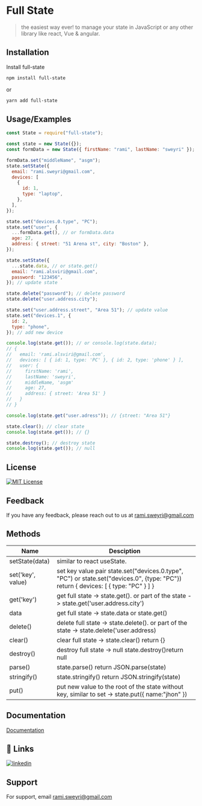 <!-- @format -->

# Full State

> the easiest way ever! to manage your state in JavaScript or any other library like react, Vue & angular.

## Installation

Install full-state

```bash
npm install full-state
```

or

```bash
yarn add full-state
```

## Usage/Examples

```javascript
const State = require("full-state");

const state = new State({});
const formData = new State({ firstName: "rami", lastName: "sweyri" });

formData.set("middleName", "asgm");
state.setState({
  email: "rami.sweyri@gmail.com",
  devices: [
    {
      id: 1,
      type: "laptop",
    },
  ],
});

state.set("devices.0.type", "PC");
state.set("user", {
  ...formData.get(), // or formData.data
  age: 27,
  address: { street: "51 Arena st", city: "Boston" },
});

state.setState({
  ...state.data, // or state.get()
  email: "rami.alsviri@gmail.com",
  password: "123456",
}); // update state

state.delete("password"); // delete password
state.delete("user.address.city");

state.set("user.address.street", "Area 51"); // update value
state.set("devices.1", {
  id: 2,
  type: "phone",
}); // add new device

console.log(state.get()); // or console.log(state.data);
// {
//   email: 'rami.alsviri@gmail.com',
//   devices: [ { id: 1, type: 'PC' }, { id: 2, type: 'phone' } ],
//   user: {
//     firstName: 'rami',
//     lastName: 'sweyri',
//     middleName, 'asgm'
//     age: 27,
//     address: { street: 'Area 51' }
//   }
// }

console.log(state.get("user.adress")); // {street: "Area 51"}

state.clear(); // clear state
console.log(state.get()); // {}

state.destroy(); // destroy state
console.log(state.get()); // null
```

## License

[![MIT License](https://img.shields.io/badge/License-MIT-green.svg)](https://choosealicense.com/licenses/mit/)

## Feedback

If you have any feedback, please reach out to us at rami.sweyri@gmail.com

## Methods

| Name              | Desciption                                                                                                                          |
| ----------------- | ----------------------------------------------------------------------------------------------------------------------------------- |
| setState(data)    | similar to react useState.                                                                                                          |
| set('key', value) | set key value pair state.set("devices.0.type", "PC") or state.set("devices.0", {type: "PC"}) return { devices: [ { type: "PC" } ] } |
| get('key')        | get full state -> state.get(). or part of the state -> state.get('user.address.city')                                               |
| data              | get full state -> state.data or state.get()                                                                                         |
| delete()          | delete full state -> state.delete(). or part of the state -> state.delete('user.address)                                            |
| clear()           | clear full state -> state.clear() return {}                                                                                         |
| destroy()         | destroy full state -> null state.destroy()return null                                                                               |
| parse()           | state.parse() return JSON.parse(state)                                                                                              |
| stringify()       | state.stringify() return JSON.stringify(state)                                                                                      |
| put()             | put new value to the root of the state without key, similar to set -> state.put({ name:"jhon" })                                    |

## Documentation

[Documentation](https://github.com/rami-sweyri/full-state)

## 🔗 Links

[![linkedin](https://img.shields.io/badge/linkedin-0A66C2?style=for-the-badge&logo=linkedin&logoColor=white)](https://www.linkedin.com/in/rami-sweyri/)

## Support

For support, email rami.sweyri@gmail.com
